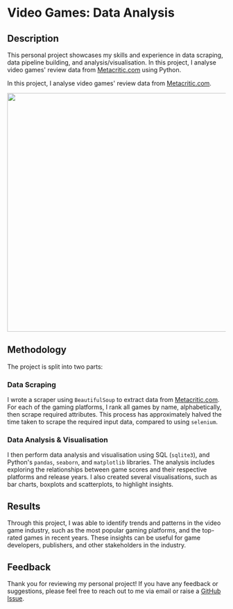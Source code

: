 # Video Games: Data Analysis

## Description
This personal project showcases my skills and experience in data scraping, data pipeline building, and analysis/visualisation. In this project, I analyse video games' review data from [Metacritic.com](https://www.metacritic.com) using Python.

In this project, I analyse video games' review data from [Metacritic.com](https://www.metacritic.com).

<p align="center">
    <img src="https://seekvectorlogo.com/wp-content/uploads/2020/06/metacritic-vector-logo.png" alt="" width="550">
</p>

## Methodology
The project is split into two parts:

### Data Scraping

I wrote a scraper using `BeautifulSoup` to extract data from [Metacritic.com](https://www.metacritic.com). For each of the gaming platforms, I rank all games by name, alphabetically, then scrape required attributes. This process has approximately halved the time taken to scrape the required input data, compared to using `selenium`.

### Data Analysis & Visualisation
I then perform data analysis and visualisation using SQL (`sqlite3`), and Python's `pandas`, `seaborn`, and `matplotlib` libraries. The analysis includes exploring the relationships between game scores and their respective platforms and release years. I also created several visualisations, such as bar charts, boxplots and scatterplots, to highlight insights.

## Results
Through this project, I was able to identify trends and patterns in the video game industry, such as the most popular gaming platforms, and the top-rated games in recent years. These insights can be useful for game developers, publishers, and other stakeholders in the industry.

## Feedback
Thank you for reviewing my personal project! If you have any feedback or suggestions, please feel free to reach out to me via email or raise a [GitHub Issue](https://github.com/henrylin03/video-games/issues).
